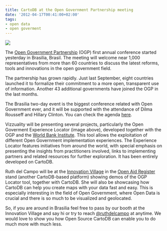 ```yaml
---
title: CartoDB at the Open Government Partnership meeting
date: '2012-04-17T00:41:00+02:00'
tags:
- open data
- open goverment
---
```


<img src="http://cartodb.s3.amazonaws.com/tumblr/posts/opg.png"/>

The <a href="http://www.opengovpartnership.org/">Open Government Partnership</a> (OGP) first annual conference started yesterday in Brasilia, Brasil. The meeting will welcome near 1,000 representatives from more than 60 countries to discuss the latest reforms, tools and innovations in the open government field.

The partnership has grown rapidly. Just last September, eight countries launched it to formalize their commitment to a more open, transparent use of information. Another 43 additional governments have joined the OGP in the last months. 

The Brasilia two-day event is the biggest conference related with Open Government ever, and it will be supported with the attendance of Dilma Rousseff and Hillary Clinton. You can check the agenda <a href="http://www.opengovpartnership.org/Brasilia2012/Agenda">here</a>.

Vizzuality will be presenting several projects, particularly the Open Goverment Experience Locator (image above), developed together with the OGP and the <a href="http://wbi.worldbank.org/wbi/">World Bank Institute</a>. This tool allows the exploitation of different Open Government implementation experiences. The Experience Locator features initiatives from around the world, with special emphasis on presenting the insights from practitioners involved, links to implementing partners and related resources for further exploration. It has been entirely developed on CartoDB.

Ruth del Campo will be at the <a href="http://www.opengovpartnership.org/news/innovation-village">Innovation Village</a> in the <a href="http://www.openaidregister.org/">Open Aid Register</a> stand (another CartoDB-based platform) showing demos of the OGP Locator tool, together with CartoDB. She will also be showcasing how CartoDB can help you create maps with your data fast and easy. This is especially interesting in the field of Open Government, where Open Data is crucial and there is so much to be visualized and geolocated.

So, if you are around in Brasilia feel free to pass by our booth at the Innovation Village and say hi or try to reach <a href="http://twitter.com/#!/ruthdelcampo">@ruthdelcampo</a> at anytime. We would love to show you how Open Source CartoDB can enable you to do much more with much less.
